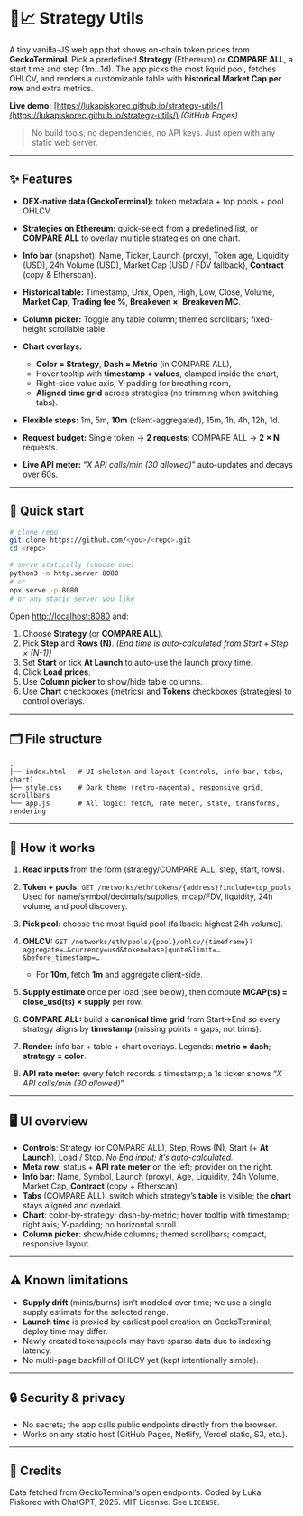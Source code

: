 # 🦎📈 Strategy Utils

A tiny vanilla-JS web app that shows on-chain token prices from **GeckoTerminal**.
Pick a predefined **Strategy** (Ethereum) or **COMPARE ALL**, a start time and step (1m…1d). The app picks the most liquid pool, fetches OHLCV, and renders a customizable table with **historical Market Cap per row** and extra metrics.

**Live demo:** [https://lukapiskorec.github.io/strategy-utils/](https://lukapiskorec.github.io/strategy-utils/) *(GitHub Pages)*

> No build tools, no dependencies, no API keys. Just open with any static web server.

---

## ✨ Features

* **DEX-native data (GeckoTerminal):** token metadata + top pools + pool OHLCV.
* **Strategies on Ethereum:** quick-select from a predefined list, or **COMPARE ALL** to overlay multiple strategies on one chart.
* **Info bar** (snapshot): Name, Ticker, Launch (proxy), Token age, Liquidity (USD), 24h Volume (USD), Market Cap (USD / FDV fallback), **Contract** (copy & Etherscan).
* **Historical table:** Timestamp, Unix, Open, High, Low, Close, Volume, **Market Cap**, **Trading fee %**, **Breakeven ×**, **Breakeven MC**.
* **Column picker:** Toggle any table column; themed scrollbars; fixed-height scrollable table.
* **Chart overlays:**

  * **Color = Strategy**, **Dash = Metric** (in COMPARE ALL),
  * Hover tooltip with **timestamp + values**, clamped inside the chart,
  * Right-side value axis, Y-padding for breathing room,
  * **Aligned time grid** across strategies (no trimming when switching tabs).
* **Flexible steps:** 1m, 5m, **10m** (client-aggregated), 15m, 1h, 4h, 12h, 1d.
* **Request budget:** Single token → **2 requests**; COMPARE ALL → **2 × N** requests.
* **Live API meter:** “*X API calls/min (30 allowed)*” auto-updates and decays over 60s.

---

## 🚀 Quick start

```bash
# clone repo
git clone https://github.com/<you>/<repo>.git
cd <repo>

# serve statically (choose one)
python3 -m http.server 8080
# or
npx serve -p 8080
# or any static server you like
```

Open [http://localhost:8080](http://localhost:8080) and:

1. Choose **Strategy** (or **COMPARE ALL**).
2. Pick **Step** and **Rows (N)**.
   *(End time is auto-calculated from Start + Step × (N-1))*
3. Set **Start** or tick **At Launch** to auto-use the launch proxy time.
4. Click **Load prices**.
5. Use **Column picker** to show/hide table columns.
6. Use **Chart** checkboxes (metrics) and **Tokens** checkboxes (strategies) to control overlays.

---

## 🗂️ File structure

```
.
├── index.html   # UI skeleton and layout (controls, info bar, tabs, chart)
├── style.css    # Dark theme (retro-magenta), responsive grid, scrollbars
└── app.js       # All logic: fetch, rate meter, state, transforms, rendering
```

---

## 🧠 How it works

1. **Read inputs** from the form (strategy/COMPARE ALL, step, start, rows).
2. **Token + pools:** `GET /networks/eth/tokens/{address}?include=top_pools`
   Used for name/symbol/decimals/supplies, mcap/FDV, liquidity, 24h volume, and pool discovery.
3. **Pick pool:** choose the most liquid pool (fallback: highest 24h volume).
4. **OHLCV:**
   `GET /networks/eth/pools/{pool}/ohlcv/{timeframe}?aggregate=…&currency=usd&token=base|quote&limit=…&before_timestamp=…`

   * For **10m**, fetch **1m** and aggregate client-side.
5. **Supply estimate** once per load (see below), then compute **MCAP(ts) = close_usd(ts) × supply** per row.
6. **COMPARE ALL:** build a **canonical time grid** from Start→End so every strategy aligns by **timestamp** (missing points = gaps, not trims).
7. **Render:** info bar + table + chart overlays. Legends: **metric = dash**; **strategy = color**.
8. **API rate meter:** every fetch records a timestamp; a 1s ticker shows “*X API calls/min (30 allowed)*”.

---

## 🖥️ UI overview

* **Controls**: Strategy (or COMPARE ALL), Step, Rows (N), Start (+ **At Launch**), Load / Stop.
  *No End input; it’s auto-calculated.*
* **Meta row**: status + **API rate meter** on the left; provider on the right.
* **Info bar**: Name, Symbol, Launch (proxy), Age, Liquidity, 24h Volume, Market Cap, **Contract** (copy + Etherscan).
* **Tabs** (COMPARE ALL): switch which strategy’s **table** is visible; the **chart** stays aligned and overlaid.
* **Chart**: color-by-strategy; dash-by-metric; hover tooltip with timestamp; right axis; Y-padding; no horizontal scroll.
* **Column picker**: show/hide columns; themed scrollbars; compact, responsive layout.

---

## ⚠️ Known limitations

* **Supply drift** (mints/burns) isn’t modeled over time; we use a single supply estimate for the selected range.
* **Launch time** is proxied by earliest pool creation on GeckoTerminal; deploy time may differ.
* Newly created tokens/pools may have sparse data due to indexing latency.
* No multi-page backfill of OHLCV yet (kept intentionally simple).

---

## 🔒 Security & privacy

* No secrets; the app calls public endpoints directly from the browser.
* Works on any static host (GitHub Pages, Netlify, Vercel static, S3, etc.).

---

## 🙏 Credits

Data fetched from GeckoTerminal’s open endpoints.
Coded by Luka Piskorec with ChatGPT, 2025.
MIT License. See `LICENSE`.
